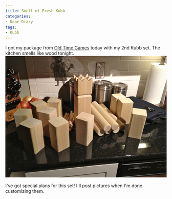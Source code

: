 ```yaml
---
title: Smell of Fresh Kubb
categories:
- Dear Diary
tags:
- Kubb
---
```


I got my package from [Old Time Games](http://www.oldtimegames.com/) today with my 2nd Kubb set. The kitchen smells like wood tonight.
[![](/assets/posts/2012/Fresh-Kubb.jpg)](http://thingelstad.com/s/smell-of-fresh-kubb/fresh-kubb/img)

I've got special plans for this set! I'll post pictures when I'm done customizing them.
